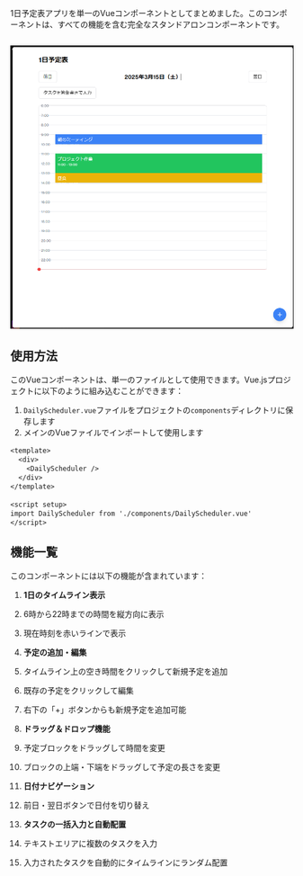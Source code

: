 1日予定表アプリを単一のVueコンポーネントとしてまとめました。このコンポーネントは、すべての機能を含む完全なスタンドアロンコンポーネントです。

```vue project="Daily Schedule App" file="DailyScheduler.vue"
```
![ui1](image-1.png)
## 使用方法

このVueコンポーネントは、単一のファイルとして使用できます。Vue.jsプロジェクトに以下のように組み込むことができます：

1. `DailyScheduler.vue`ファイルをプロジェクトの`components`ディレクトリに保存します
2. メインのVueファイルでインポートして使用します


```vue
<template>
  <div>
    <DailyScheduler />
  </div>
</template>

<script setup>
import DailyScheduler from './components/DailyScheduler.vue'
</script>
```

## 機能一覧

このコンポーネントには以下の機能が含まれています：

1. **1日のタイムライン表示**

1. 6時から22時までの時間を縦方向に表示
2. 現在時刻を赤いラインで表示



2. **予定の追加・編集**

1. タイムライン上の空き時間をクリックして新規予定を追加
2. 既存の予定をクリックして編集
3. 右下の「+」ボタンからも新規予定を追加可能



3. **ドラッグ＆ドロップ機能**

1. 予定ブロックをドラッグして時間を変更
2. ブロックの上端・下端をドラッグして予定の長さを変更



4. **日付ナビゲーション**

1. 前日・翌日ボタンで日付を切り替え



5. **タスクの一括入力と自動配置**

1. テキストエリアに複数のタスクを入力
2. 入力されたタスクを自動的にタイムラインにランダム配置